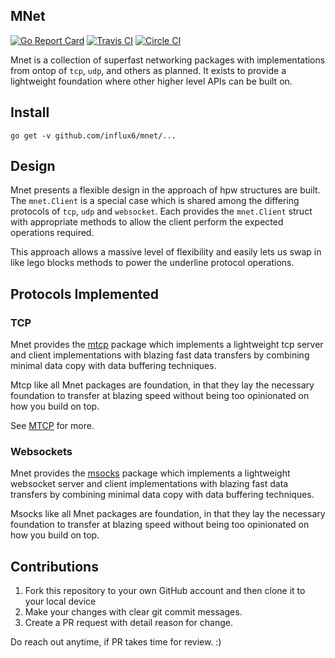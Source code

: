 MNet
------
[![Go Report Card](https://goreportcard.com/badge/github.com/influx6/mnet)](https://goreportcard.com/report/github.com/influx6/mnet)
[![Travis CI](https://travis-ci.org/influx6/mnet.svg?master=branch)](https://travis-ci.org/influx6/mnet)
[![Circle CI](https://circleci.com/gh/influx6/mnet.svg?style=svg)](https://circleci.com/gh/influx6/mnet)

Mnet is a collection of superfast networking packages with implementations from ontop of `tcp`, `udp`, and others as planned. It exists to provide a lightweight foundation where other higher level APIs can 
be built on.

## Install

```
go get -v github.com/influx6/mnet/...
```

## Design

Mnet presents a flexible design in the approach of hpw structures are built. The `mnet.Client` is a special case which is shared among the differing protocols of `tcp`, `udp` and `websocket`. Each provides the `mnet.Client` struct with appropriate methods to allow the client perform the expected operations required.

This approach allows a massive level of flexibility and easily lets us swap in like lego blocks methods to power the underline protocol operations.

## Protocols Implemented

### TCP

Mnet provides the [mtcp](./mtcp) package which implements a lightweight tcp server and client implementations with blazing fast data transfers by combining minimal data copy with data buffering techniques. 

Mtcp like all Mnet packages are foundation, in that they lay the necessary foundation to transfer at blazing speed without being too opinionated on how you build on top.


See [MTCP](./mtcp) for more.

### Websockets

Mnet provides the [msocks](./msocks) package which implements a lightweight websocket server and client implementations with blazing fast data transfers by combining minimal data copy with data buffering techniques. 

Msocks like all Mnet packages are foundation, in that they lay the necessary foundation to transfer at blazing speed without being too opinionated on how you build on top.


## Contributions

1. Fork this repository to your own GitHub account and then clone it to your local device
2. Make your changes with clear git commit messages.
3. Create a PR request with detail reason for change.

Do reach out anytime, if PR takes time for review. :)

